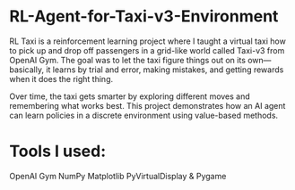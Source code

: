 # RL-Agent-for-Taxi-v3-Environment

RL Taxi is a reinforcement learning project where I taught a virtual taxi how to pick up and drop off passengers in a grid-like world called Taxi-v3 from OpenAI Gym. The goal was to let the taxi figure things out on its own—basically, it learns by trial and error, making mistakes, and getting rewards when it does the right thing.

Over time, the taxi gets smarter by exploring different moves and remembering what works best. This project demonstrates how an AI agent can learn policies in a discrete environment using value-based methods.

# Tools I used:
OpenAI Gym
NumPy
Matplotlib
PyVirtualDisplay & Pygame
